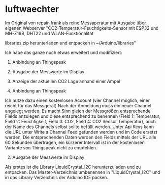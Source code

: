 # luftwaechter

Im Original von repair-frank als reine Messaperatur mit Ausgabe über eigenen Webserver
"CO2-Temperatur-Feuchtigkeits-Sensor mit ESP32 und MH-Z19B, DHT22 und WLAN-Funktionalität

libraries.zip herunterladen und entpacken in ~/Arduino/libraries"

Ich habe das ganze noch etwas erweitert und modifiziert:

1) Anbindung an Thingspeak
2) Ausgabe der Messwerte im Display
3) Anzeige der aktuellen CO2 Lage anhand einer Ampel 


1) Anbindung an Thingspeak

Ich nutze dazu einen kostenlosen Account (vier Channel möglich, einer reicht für das Messgerät)
Nach der Anmeldung muss ein neuer Channel angelegt werden. Es macht Sinn gleich der Messgrößen entsprechende Fields anzulegen und diese entsprechend zu benennen (Field 1: Temperatur, Field 2: Feuchtigkeit, Field 3: CO2, Field 4: CO2 Sensor Temperatur), auch der Name des Channels selbst sollte befüllt werden. Unter Api Keys kann die URL unter Write a Channel Feed gefunden werden und im Code ersetzt werden. Die entsprechenden Daten werden den Fields mittels der URL alle 60 Sekunden übertragen, ein kürzerer Intervall ist in der kostenlosen Variante von Thingspeak nicht zu empfehlen.

2) Ausgabe der Messwerte im Display

Als erstes ist die Library LiquidCrystal_I2C herunterzuladen und zu entpacken. Das Master-Verzeichnis umbenennen in "LiquidCrystal_I2C" und in das Library Verzeichnis der Arduino IDE packen.